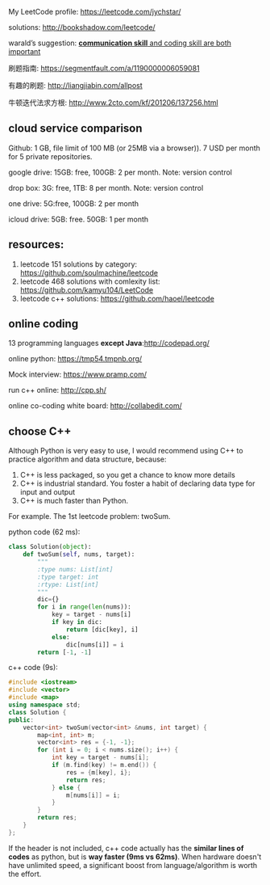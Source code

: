

My LeetCode profile:  https://leetcode.com/jychstar/

solutions: <http://bookshadow.com/leetcode/>

warald’s suggestion: [**communication skill** and coding skill are both important](https://www.linkedin.com/pulse/leetcode%E5%88%B7%E9%A2%98%E4%BA%94%E9%81%8D%E8%BF%98%E6%B2%A1offer%E4%B8%BE%E4%BE%8B%E6%B7%B1%E5%85%A5%E5%88%86%E6%9E%90%E4%B8%BA%E4%BB%80%E4%B9%88%E6%89%BE%E5%B7%A5%E4%BD%9C%E5%85%89%E5%88%B7%E9%A2%98%E6%B2%A1%E7%94%A8-xiaoning-warald)

刷题指南: https://segmentfault.com/a/1190000006059081

有趣的刷题: http://liangjiabin.com/allpost

牛顿迭代法求方根: http://www.2cto.com/kf/201206/137256.html

## cloud service comparison

Github: 1 GB, file limit of 100 MB (or 25MB via a browser)). 7 USD per month for 5 private repositories. 

google drive: 15GB: free, 100GB: 2 per month. Note: version control

drop box: 3G: free, 1TB: 8 per month. Note: version control

one drive: 5G:free, 100GB: 2 per month

icloud drive: 5GB: free. 50GB: 1 per month

## resources:

1. leetcode 151 solutions by category: https://github.com/soulmachine/leetcode
2. leetcode 468 solutions with comlexity list: https://github.com/kamyu104/LeetCode
3. leetcode c++ solutions: https://github.com/haoel/leetcode

## online coding

13 programming languages **except Java**:<http://codepad.org/>

online python: <https://tmp54.tmpnb.org/>

Mock interview: <https://www.pramp.com/>

run c++ online: <http://cpp.sh/>

online co-coding white board: <http://collabedit.com/>

## choose C++

Although Python is very easy to use, I would recommend using C++ to practice algorithm and data structure, because:

1. C++ is less packaged, so you get a chance to know more details
2. C++ is industrial standard. You foster a habit of declaring data type for input and output
3. C++ is much faster than Python.

For example. The 1st leetcode problem: twoSum. 

python code (62 ms):

```python
class Solution(object):
    def twoSum(self, nums, target):
        """
        :type nums: List[int]
        :type target: int
        :rtype: List[int]
        """
        dic={}
        for i in range(len(nums)):
            key = target - nums[i]
            if key in dic:
                return [dic[key], i]
            else:
                dic[nums[i]] = i
        return [-1, -1]
```

c++ code (9s):

```c++
#include <iostream>
#include <vector>
#include <map>
using namespace std;
class Solution {
public:
    vector<int> twoSum(vector<int> &nums, int target) {
        map<int, int> m;
        vector<int> res = {-1, -1};
        for (int i = 0; i < nums.size(); i++) {
            int key = target - nums[i];
            if (m.find(key) != m.end()) {
                res = {m[key], i};
                return res;
            } else {
                m[nums[i]] = i;
            }
        }
        return res;
    }
};
```

If the header is not included, c++ code actually has the **similar lines of codes** as python, but is **way faster (9ms vs 62ms)**. When hardware doesn't have unlimited speed, a significant boost from language/algorithm is worth the effort. 

